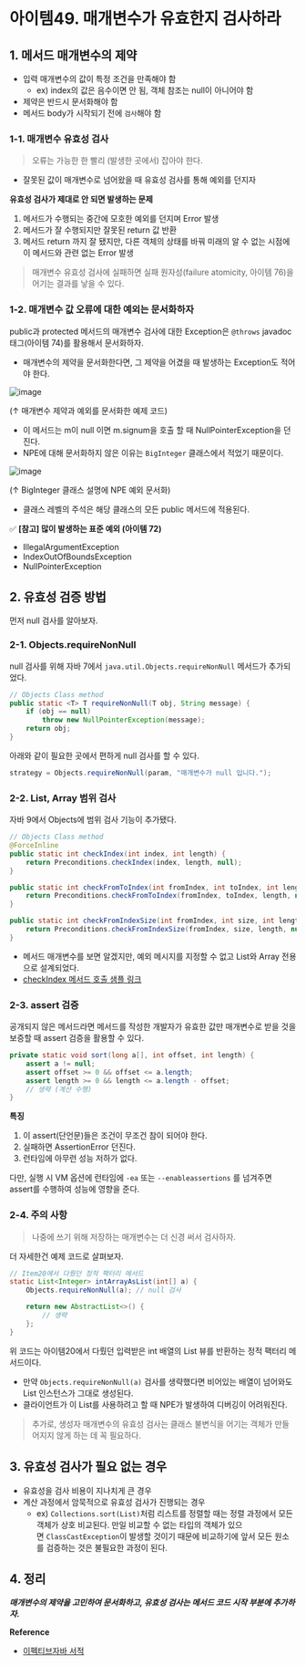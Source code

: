 # 아이템49. 매개변수가 유효한지 검사하라

## 1. 메서드 매개변수의 제약

- 입력 매개변수의 값이 특정 조건을 만족해야 함
    - ex) index의 값은 음수이면 안 됨, 객체 참조는 null이 아니어야 함
- 제약은 반드시 문서화해야 함
- 메서드 body가 시작되기 전에 `검사`해야 함

### 1-1. 매개변수 유효성 검사

> 오류는 가능한 한 빨리 (발생한 곳에서) 잡아야 한다.

- 잘못된 값이 매개변수로 넘어왔을 때 유효성 검사를 통해 예외를 던지자

**유효성 검사가 제대로 안 되면 발생하는 문제**

1. 메서드가 수행되는 중간에 모호한 예외를 던지며 Error 발생
2. 메서드가 잘 수행되지만 잘못된 return 값 반환
3. 메서드 return 까지 잘 됐지만, 다른 객체의 상태를 바꿔 미래의 알 수 없는 시점에 이 메서드와 관련 없는 Error 발생

> 매개변수 유효성 검사에 실패하면 실패 원자성(failure atomicity, 아이템 76)을 어기는 결과를 낳을 수 있다.

### 1-2. 매개변수 값 오류에 대한 예외는 문서화하자

public과 protected 메서드의 매개변수 검사에 대한 Exception은 `@throws` javadoc 태그(아이템 74)를 활용해서 문서화하자.

- 매개변수의 제약을 문서화한다면, 그 제약을 어겼을 때 발생하는 Exception도 적어야 한다.

![image](https://user-images.githubusercontent.com/42997924/202854401-40b4984d-fd05-4503-baa9-17f64094f3b7.png)

(↑ 매개변수 제약과 예외를 문서화한 예제 코드)

- 이 메서드는 m이 null 이면 m.signum을 호출 할 때 NullPointerException을 던진다.
- NPE에 대해 문서화하지 않은 이유는 `BigInteger` 클래스에서 적었기 때문이다.

![image](https://user-images.githubusercontent.com/42997924/202854801-a18e2b1d-6a47-4531-873e-e9c4fa7d6a53.png)

(↑ BigInteger 클래스 설명에 NPE 예외 문서화)

- 클래스 레벨의 주석은 해당 클래스의 모든 public 메서드에 적용된다.

✅ **[참고] 많이 발생하는 표준 예외 (아이템 72)**

- IllegalArgumentException
- IndexOutOfBoundsException
- NullPointerException

## 2. 유효성 검증 방법

먼저 null 검사를 알아보자.

### 2-1. Objects.requireNonNull

null 검사를 위해 자바 7에서 `java.util.Objects.requireNonNull` 메서드가 추가되었다.

```java
// Objects Class method
public static <T> T requireNonNull(T obj, String message) {
    if (obj == null)
        throw new NullPointerException(message);
    return obj;
}
```

아래와 같이 필요한 곳에서 편하게 null 검사를 할 수 있다.

```java
strategy = Objects.requireNonNull(param, "매개변수가 null 입니다.");
```

### 2-2. List, Array 범위 검사

자바 9에서 Objects에 범위 검사 기능이 추가됐다.

```java
// Objects Class method
@ForceInline
public static int checkIndex(int index, int length) {
    return Preconditions.checkIndex(index, length, null);
}

public static int checkFromToIndex(int fromIndex, int toIndex, int length) {
    return Preconditions.checkFromToIndex(fromIndex, toIndex, length, null);
}

public static int checkFromIndexSize(int fromIndex, int size, int length) {
    return Preconditions.checkFromIndexSize(fromIndex, size, length, null);
}
```

- 메서드 매개변수를 보면 알겠지만, 예외 메시지를 지정할 수 없고 List와 Array 전용으로 설계되었다.
- [checkIndex 메서드 호출 샘플 링크](https://www.educative.io/answers/what-is-objectscheckindex-in-java)

### 2-3. assert 검증

공개되지 않은 메서드라면 메서드를 작성한 개발자가 유효한 값만 매개변수로 받을 것을 보증할 때 assert 검증을 활용할 수 있다.

```java
private static void sort(long a[], int offset, int length) {
    assert a != null;
    assert offset >= 0 && offset <= a.length;
    assert length >= 0 && length <= a.length - offset;
    // 생략 (계산 수행)
}
```

**특징**

1. 이 assert(단언문)들은 조건이 무조건 참이 되어야 한다.
2. 실패하면 AssertionError 던진다.
3. 런타임에 아무런 성능 저하가 없다.

다만, 실행 시 VM 옵션에 런타임에 `-ea` 또는 `--enableassertions` 를 넘겨주면 assert를 수행하여 성능에 영향을 준다.

### 2-4. 주의 사항

> 나중에 쓰기 위해 저장하는 매개변수는 더 신경 써서 검사하자.

더 자세한건 예제 코드로 살펴보자.

```java
// Item20에서 다뤘던 정적 팩터리 메서드
static List<Integer> intArrayAsList(int[] a) {
    Objects.requireNonNull(a); // null 검사

    return new AbstractList<>() {
        // 생략
    };
}
```

위 코드는 아이템20에서 다뤘던 입력받은 int 배열의 List 뷰를 반환하는 정적 팩터리 메서드이다.

- 만약 `Objects.requireNonNull(a)` 검사를 생략했다면 비어있는 배열이 넘어와도 List 인스턴스가 그대로 생성된다.
- 클라이언트가 이 List를 사용하려고 할 때 NPE가 발생하여 디버깅이 어려워진다.

> 추가로, 생성자 매개변수의 유효성 검사는 클래스 불변식을 어기는 객체가 만들어지지 않게 하는 데 꼭 필요하다.

## 3. 유효성 검사가 필요 없는 경우

- 유효성을 검사 비용이 지나치게 큰 경우
- 계산 과정에서 암묵적으로 유효성 검사가 진행되는 경우
    - ex) `Collections.sort(List)`처럼 리스트를 정렬할 때는 정렬 과정에서 모든 객체가 상호 비교된다. 만일 비교할 수 없는 타입의 객체가 있으면 `ClassCastException`이 발생할 것이기 때문에 비교하기에 앞서 모든 원소를 검증하는 것은 불필요한 과정이 된다.

## 4. 정리

***매개변수의 제약을 고민하여 문서화하고, 유효성 검사는 메서드 코드 시작 부분에 추가하자.***

**Reference**

- [이펙티브자바 서적](http://www.yes24.com/Product/Goods/65551284)